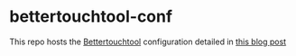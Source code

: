 # bettertouchtool-conf

This repo hosts the [Bettertouchtool](https://folivora.ai/) configuration detailed in [this blog post](https://blog.ineat-conseil.fr/2018/09/migration-vers-m…n-est-un-vieux-c/)
